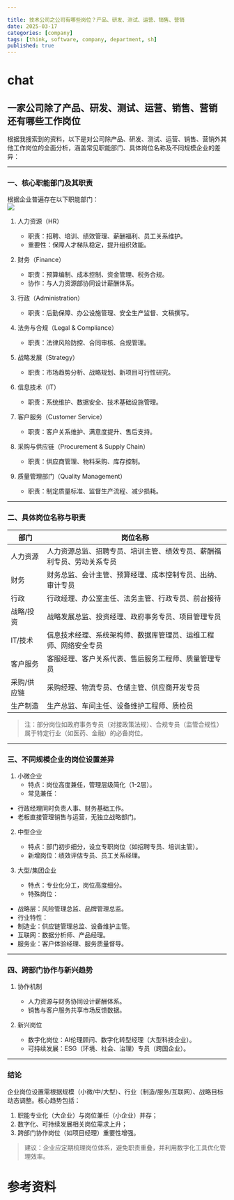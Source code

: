 ```yaml
---

title: 技术公司之公司有哪些岗位？产品、研发、测试、运营、销售、营销
date: 2025-03-17
categories: [company]
tags: [think, software, company, department, sh]
published: true
---
```




# chat


## 一家公司除了产品、研发、测试、运营、销售、营销 还有哪些工作岗位


根据我搜索到的资料，以下是对公司除产品、研发、测试、运营、销售、营销外其他工作岗位的全面分析，涵盖常见职能部门、具体岗位名称及不同规模企业的差异：

---

### 一、核心职能部门及其职责  
根据企业普遍存在以下职能部门：  
![](https://metaso-static.oss-cn-beijing.aliyuncs.com/metaso/pdf2texts_reading_mode/figures/3d3c69b6-05a0-47a7-b76e-9b3af313d98c/0_0.jpg)
1. 人力资源（HR）  
   - 职责：招聘、培训、绩效管理、薪酬福利、员工关系维护。  
   - 重要性：保障人才梯队稳定，提升组织效能。  

2. 财务（Finance）  
   - 职责：预算编制、成本控制、资金管理、税务合规。  
   - 协作：与人力资源部协同设计薪酬体系。  

3. 行政（Administration）  
   - 职责：后勤保障、办公设施管理、安全生产监督、文稿撰写。  

4. 法务与合规（Legal & Compliance）  
   - 职责：法律风险防控、合同审核、合规管理。  

5. 战略发展（Strategy）  
   - 职责：市场趋势分析、战略规划、新项目可行性研究。  

6. 信息技术（IT）  
   - 职责：系统维护、数据安全、技术基础设施管理。  

7. 客户服务（Customer Service）  
   - 职责：客户关系维护、满意度提升、售后支持。  

8. 采购与供应链（Procurement & Supply Chain）  
   - 职责：供应商管理、物料采购、库存控制。  

9. 质量管理部门（Quality Management）  
   - 职责：制定质量标准、监督生产流程、减少损耗。  

---

### 二、具体岗位名称与职责  

| 部门         | 岗位名称                                                                 |  
|------------------|-----------------------------------------------------------------------------|  
| 人力资源     | 人力资源总监、招聘专员、培训主管、绩效专员、薪酬福利专员、劳动关系专员          |  
| 财务         | 财务总监、会计主管、预算经理、成本控制专员、出纳、审计专员                      |  
| 行政         | 行政经理、办公室主任、法务主管、行政专员、前台接待                              |  
| 战略/投资    | 战略发展总监、投资经理、政府事务专员、项目管理专员                              |  
| IT/技术      | 信息技术经理、系统架构师、数据库管理员、运维工程师、网络安全专员                |  
| 客户服务     | 客服经理、客户关系代表、售后服务工程师、质量管理专员                            |  
| 采购/供应链  | 采购经理、物流专员、仓储主管、供应商开发专员                                    |  
| 生产制造     | 生产总监、车间主任、设备维护工程师、质检员                    |  


> 注：部分岗位如政府事务专员（对接政策法规）、合规专员（监管合规性）属于特定行业（如医药、金融）的必备岗位。

---

### 三、不同规模企业的岗位设置差异  
1. 小微企业  
   - 特点：岗位高度兼任，管理层级简化（1-2层）。  
   - 常见兼任：  
- 行政经理同时负责人事、财务基础工作。  
- 老板直接管理销售与运营，无独立战略部门。  

2. 中型企业  
   - 特点：部门初步细分，设立专职岗位（如招聘专员、培训主管）。  
   - 新增岗位：绩效评估专员、员工关系经理。  

3. 大型/集团企业  
   - 特点：专业化分工，岗位高度细分。  
   - 特殊岗位：  
- 战略层：风险管理总监、品牌管理总监。  
- 行业特性：  
- 制造业：供应链管理总监、设备维护主管。  
- 互联网：数据分析师、产品经理。  
- 服务业：客户体验经理、服务质量督导。  

---

### 四、跨部门协作与新兴趋势  
1. 协作机制  
   - 人力资源与财务协同设计薪酬体系。  
   - 销售与客户服务共享市场反馈数据。  

2. 新兴岗位  
   - 数字化岗位：AI伦理顾问、数字化转型经理（大型科技企业）。  
   - 可持续发展：ESG（环境、社会、治理）专员（跨国企业）。  

---

### 结论  
企业岗位设置需根据规模（小微/中/大型）、行业（制造/服务/互联网）、战略目标动态调整。核心趋势包括：  
1. 职能专业化（大企业）与岗位兼任（小企业）并存；  
2. 数字化、可持续发展相关岗位需求上升；  
3. 跨部门协作岗位（如项目经理）重要性增强。  

> 建议：企业应定期梳理岗位体系，避免职责重叠，并利用数字化工具优化管理效率。  


# 参考资料


